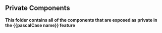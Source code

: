 ## Private Components

**This folder contains all of the components that are exposed as private in the {{pascalCase name}} feature**

